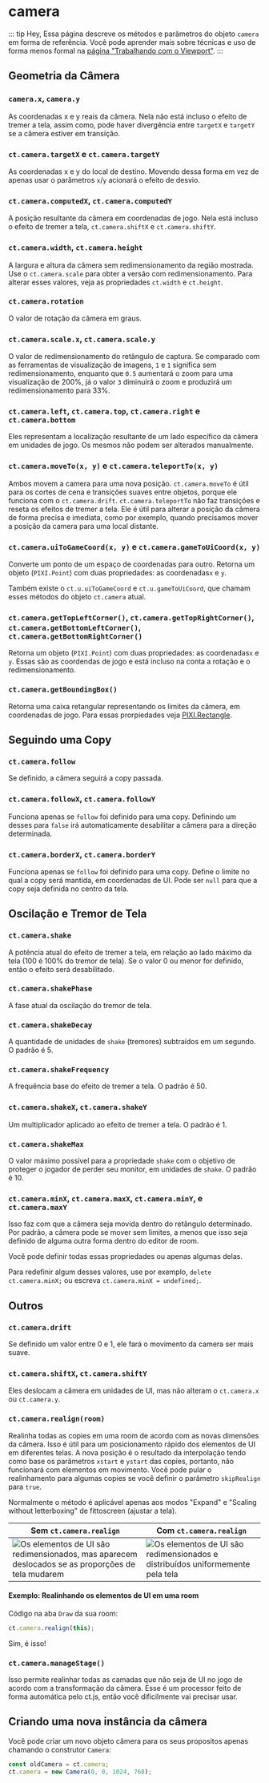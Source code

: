 # camera

::: tip Hey,
Essa página descreve os métodos e parâmetros do objeto `camera` em forma de referência. Você pode aprender mais sobre técnicas e uso de forma menos formal na [página "Trabalhando com o Viewport"](/viewport-management.html).
:::

## Geometria da Câmera

### `camera.x`, `camera.y`

As coordenadas x e y reais da câmera. Nela não está incluso o efeito de tremer a tela, assim como, pode haver divergência entre `targetX` e `targetY` se a câmera estiver em transição.

### `ct.camera.targetX` e `ct.camera.targetY`

As coordenadas x e y do local de destino. Movendo dessa forma em vez de apenas usar o parâmetros `x`/`y` acionará o efeito de desvio.

### `ct.camera.computedX`, `ct.camera.computedY`

A posição resultante da câmera em coordenadas de jogo. Nela está incluso o efeito de tremer a tela, `ct.camera.shiftX` e `ct.camera.shiftY`.

### `ct.camera.width`, `ct.camera.height`

A largura e altura da câmera sem redimensionamento da região mostrada. Use o `ct.camera.scale` para obter a versão com redimensionamento. Para alterar esses valores, veja as propriedades `ct.width` e `ct.height`.

### `ct.camera.rotation`

O valor de rotação da câmera em graus.

### `ct.camera.scale.x`, `ct.camera.scale.y`

O valor de redimensionamento do retângulo de captura. Se comparado com as ferramentas de visualização de imagens, `1` e `1` significa sem redimensionamento, enquanto que `0.5` aumentará o zoom para uma visualização de 200%, já o valor `3` diminuirá o zoom e produzirá um redimensionamento para 33%.

### `ct.camera.left`, `ct.camera.top`, `ct.camera.right` e `ct.camera.bottom`

Eles representam a localização resultante de um lado específico da câmera em unidades de jogo. Os mesmos não podem ser alterados manualmente.

### `ct.camera.moveTo(x, y)` e `ct.camera.teleportTo(x, y)`

Ambos movem a camera para uma nova posição. `ct.camera.moveTo` é útil para os cortes de cena e transições suaves entre objetos, porque ele funciona com o `ct.camera.drift`. `ct.camera.teleportTo` não faz transições e reseta os efeitos de tremer a tela. Ele é útil para alterar a posição da câmera de forma precisa e imediata, como por exemplo, quando precisamos mover a posição da camera para uma local distante.

### `ct.camera.uiToGameCoord(x, y)` e `ct.camera.gameToUiCoord(x, y)`

Converte um ponto de um espaço de coordenadas para outro. Retorna um objeto (`PIXI.Point`) com duas propriedades: as coordenadas`x` e `y`.

Também existe o `ct.u.uiToGameCoord` e `ct.u.gameToUiCoord`, que chamam esses métodos do objeto `ct.camera` atual.

### `ct.camera.getTopLeftCorner()`, `ct.camera.getTopRightCorner()`, `ct.camera.getBottomLeftCorner()`, `ct.camera.getBottomRightCorner()`

 Retorna um objeto (`PIXI.Point`) com duas propriedades: as coordenadas`x` e `y`. Essas são as coordendas de jogo e está incluso na conta a rotação e o redimensionamento.

### `ct.camera.getBoundingBox()`

Retorna uma caixa retangular representando os limites da câmera, em coordenadas de jogo. Para essas prorpiedades veja [PIXI.Rectangle](https://pixijs.download/release/docs/PIXI.Rectangle.html).

## Seguindo uma Copy

### `ct.camera.follow`

Se definido, a câmera seguirá a copy passada.

### `ct.camera.followX`, `ct.camera.followY`

Funciona apenas se `follow` foi definido para uma copy. Definindo um desses para `false` irá automaticamente desabilitar a câmera para a direção determinada.

### `ct.camera.borderX`, `ct.camera.borderY`

Funciona apenas se `follow` foi definido para uma copy. Define o limite no qual a copy será mantida, em coordenadas de UI. Pode ser `null` para que a copy seja definida no centro da tela.

## Oscilação e Tremor de Tela

### `ct.camera.shake`

A potência atual do efeito de tremer a tela, em relação ao lado máximo da tela (100 é 100% do tremor de tela). Se o valor 0 ou menor for definido, então o efeito será desabilitado.

### `ct.camera.shakePhase`

A fase atual da oscilação do tremor de tela.

### `ct.camera.shakeDecay`

A quantidade de unidades de `shake` (tremores) subtraídos em um segundo. O padrão é 5.

### `ct.camera.shakeFrequency`

A frequência base do efeito de tremer a tela. O padrão é 50.

### `ct.camera.shakeX`, `ct.camera.shakeY`

Um multiplicador aplicado ao efeito de tremer a tela. O padrão é 1.

### `ct.camera.shakeMax`

O valor máximo possível para a propriedade `shake` com o objetivo de proteger o jogador de perder seu monitor, em unidades de `shake`. O padrão é 10.

### `ct.camera.minX`, `ct.camera.maxX`, `ct.camera.minY`, e `ct.camera.maxY`

Isso faz com que a câmera seja movida dentro do retângulo determinado. Por padrão, a câmera pode se mover sem limites, a menos que isso seja definido de alguma outra forma dentro do editor de room.

Você pode definir todas essas propriedades ou apenas algumas delas.

Para redefinir algum desses valores, use por exemplo, `delete ct.camera.minX;` ou escreva `ct.camera.minX = undefined;`.

## Outros

### `ct.camera.drift`

Se definido um valor entre 0 e 1, ele fará o movimento da camera ser mais suave.

### `ct.camera.shiftX`, `ct.camera.shiftY`

Eles deslocam a câmera em unidades de UI, mas não alteram o `ct.camera.x` ou `ct.camera.y`.

### `ct.camera.realign(room)`

Realinha todas as copies em uma room de acordo com as novas dimensões da câmera. Isso é útil para um posicionamento rápido dos elementos de UI em diferentes telas. A nova posição é o resultado da interpolação tendo como base os parâmetros `xstart` e `ystart` das copies, portanto, não funcionará com elementos em movimento. Você pode pular o realinhamento para algumas copies se você definir o parâmetro `skipRealign` para `true`.

Normalmente o método é aplicável apenas aos modos "Expand" e "Scaling without letterboxing" de fittoscreen (ajustar a tela).

Sem `ct.camera.realign` | Com `ct.camera.realign`
-|-
![Os elementos de UI são redimensionados, mas aparecem deslocados se as proporções de tela mudarem](../images/ctCameraAlign_notIncluded.gif) | ![Os elementos de UI são redimensionados e distribuídos uniformemente pela tela](../images/ctCameraAlign_included.gif)

#### Exemplo: Realinhando os elementos de UI em uma room

Código na aba `Draw` da sua room:

```js
ct.camera.realign(this);
```

Sim, é isso!

### `ct.camera.manageStage()`

Isso permite realinhar todas as camadas que não seja de UI no jogo de acordo com a transformação da câmera. Esse é um processor feito de forma automática pelo ct.js, então você dificilmente vai precisar usar.

## Criando uma nova instância da câmera

Você pode criar um novo objeto câmera para os seus propositos apenas chamando o construtor `Camera`:

```js
const oldCamera = ct.camera;
ct.camera = new Camera(0, 0, 1024, 768);
```
